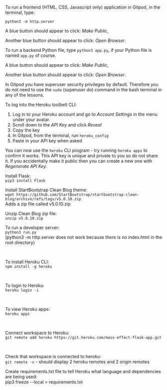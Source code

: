 To run a frontend (HTML, CSS, Javascript only) application in Gitpod, in the terminal, type:

`python3 -m http.server`

A blue button should appear to click: _Make Public_,

Another blue button should appear to click: _Open Browser_.

To run a backend Python file, type `python3 app.py`, if your Python file is named `app.py` of course.

A blue button should appear to click: _Make Public_,

Another blue button should appear to click: _Open Browser_.

In Gitpod you have superuser security privileges by default. Therefore you do not need to use the `sudo` (superuser do) command in the bash terminal in any of the lessons.

To log into the Heroku toolbelt CLI:

1. Log in to your Heroku account and go to *Account Settings* in the menu under your avatar.
2. Scroll down to the *API Key* and click *Reveal*
3. Copy the key
4. In Gitpod, from the terminal, run `heroku_config`
5. Paste in your API key when asked

You can now use the `heroku` CLI program - try running `heroku apps` to confirm it works. This API key is unique and private to you so do not share it. If you accidentally make it public then you can create a new one with _Regenerate API Key_.


Install Flask:<br>
`pip3 install Flask`
<br>

Install StartBootstrap Clean Blog theme:<br>
`wget https://github.com/StartBootstrap/startbootstrap-clean-blog/archive/refs/tags/v5.0.10.zip` <br>
Adds a zip file called v5.0.10.zip
<br>

Unzip Clean Blog zip file:<br>
`unzip v5.0.10.zip`
<br>

To run a developer server:<br>
`python3 run.py` 
<br>(python3 -m http.server does not work because there is no index.html in the root directory)

<br>

To install Heroku CLI:<br> 
`npm install -g heroku`

<br>

To login to Heroku:<br>
`heroku login -i`

<br>

To view Heroku apps:<br> 
`heroku apps`

<br>

Connect workspace to Heroku:<br>
`git remote add heroku https://git.heroku.com/mass-effect-flask-app.git`

<br>

Check that workspace is connected to heroku:<br>
`git remote -v` - should display 2 heroku remotes and 2 origin remotes


Create requirements.txt file to tell Heroku what language and dependencies are being used: <br>
pip3 freeze --local > requirements.txt



